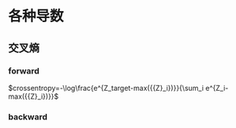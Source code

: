 # 各种导数

## 交叉熵

### forward 

$crossentropy=-\log\frac{e^{Z_target-max({{Z}_i})}}{\sum_i e^{Z_i-max({{Z}_i})}}$

### backward